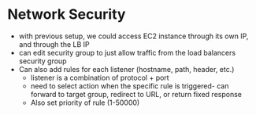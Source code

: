 # Network Security
- with previous setup, we could access EC2 instance through its own IP, and through the LB IP
- can edit security group to just allow traffic from the load balancers security group
- Can also add rules for each listener (hostname, path, header, etc.)
	- listener is a combination of protocol + port
	- need to select action when the specific rule is triggered- can forward to target group, redirect to URL, or return fixed response
	- Also set priority of rule (1-50000)